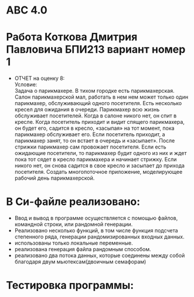 # ABC 4.0
# Работа Коткова Дмитрия Павловича БПИ213 вариант номер 1 
 - ОТЧЕТ на оценку 8:  
Условие:  
Задача о парикмахере. В тихом городке есть парикмахерская. Салон парикмахерской мал, работать в нем нем может только один парикмахер, обслуживающий одного посетителя. Есть несколько кресел для ожидания в очереди. Парикмахер всю жизнь обслуживает посетителей. Когда в салоне никого нет, он спит в кресле. Когда посетитель приходит и видит спящего парикмахера, он будет его, садится в кресло, «засыпая» на тот момент, пока парикмахер обслуживает его. Если посетитель приходит, а парикмахер занят, то он встает в очередь и «засыпает». После стрижки парикмахер сам провожает посетителя. Если есть ожидающие посетители, то парикмахер будит одного из них и ждет пока тот сядет в кресло парикмахера и начинает стрижку. Если никого нет, он снова садится в свое кресло и засыпает до прихода посетителя. Создать многопоточное приложение, моделирующее рабочий день парикмахерской.
# В Си-файле реализовано:


 * Ввод и вывод в программе осуществляется с помощью файлов, командной строки, или рандомной генерации.
 * Реализовано несколько функций, в том числе функция подсчета степенного ряда, генерации рандомизированных входных данных.
 * использованы только локальные переменные.
 * реализована генерация файла рандомным способом.
 * реализовано два потока данных, которые соединены между собой благодаря двум мьютексам(двоичным семафорам)
 # Тестировка программы:
